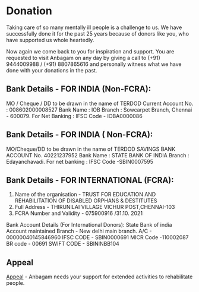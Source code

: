 # Donation

Taking care of so many mentally ill people is a challenge to us. We have successfully done it for the past 25 years because of donors like you, who have supported us whole heartedly.

Now again we come back to you for inspiration and support. You are requested to visit Anbagam on any day by giving a call to (+91) 9444009988 / (+91) 8807865616 and personally witness what we have done with your donations in the past.

</section><section>

# Bank Details - FOR INDIA (Non-FCRA):
MO / Cheque / DD to be drawn in the name of TERDOD
Current Account No. : 008602000008527
Bank Name : IOB
Branch : Sowcarpet Branch, Chennai - 600079.
For Net Banking : IFSC Code - IOBA0000086

# Bank Details - FOR INDIA ( Non-FCRA):
MO/Cheque/DD to be drawn in the name of TERDOD
SAVINGS BANK ACCOUNT No. 40221237952
Bank Name : STATE BANK OF INDIA
Branch : Edayanchavadi.
For net banking : IFSC Code -SBIN0007595

</section><section>

# Bank Details - FOR INTERNATIONAL (FCRA):
1. Name of the organisation - TRUST FOR EDUCATION AND REHABILITATION OF DISABLED ORPHANS & DESTITUTES
2. Full Address - THIRUNILAI VILLAGE VICHUR POST,CHENNAI-103
3. FCRA Number and Validity - 075900916 /31.10. 2021

Bank Account Details (For International Donors):
State Bank of india
Account maintained Branch -  New delhi main branch.
A/C - 00000040145846960
IFSC CODE - SBIN0000691
MICR Code -110002087
BR code - 00691
SWIFT CODE - SBININBB104

</section><section>

# Appeal

[Appeal](../appeal/) - Anbagam needs your support for extended activities to rehabilitate people.
